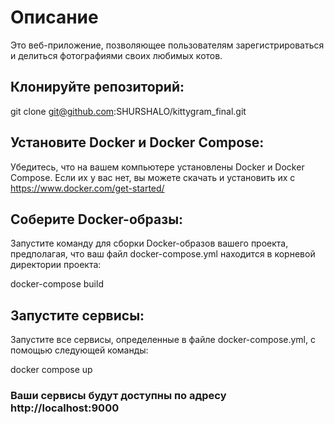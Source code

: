 # Описание
Это веб-приложение, позволяющее пользователям зарегистрироваться и делиться фотографиями своих любимых котов.

## Клонируйте репозиторий:
git clone git@github.com:SHURSHALO/kittygram_final.git

## Установите Docker и Docker Compose:
Убедитесь, что на вашем компьютере установлены Docker и Docker Compose. 
Если их у вас нет, вы можете скачать и установить их с https://www.docker.com/get-started/

## Соберите Docker-образы:
Запустите команду для сборки Docker-образов вашего проекта, предполагая, что ваш файл docker-compose.yml находится в корневой директории проекта:

docker-compose build

## Запустите сервисы:
Запустите все сервисы, определенные в файле docker-compose.yml, с помощью следующей команды:

docker compose up

### Ваши сервисы будут доступны по адресу http://localhost:9000

